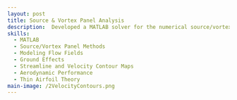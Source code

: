 ```yaml
---
layout: post
title: Source & Vortex Panel Analysis
description:  Developed a MATLAB solver for the numerical source/vortex panel method based on equations from Anderson’s book. The source panel method approximates the flow around an object using discrete panels, while the added vortex approximates circulation, which are essential for modeling nonlinear geometries.
skills: 
  - MATLAB
  - Source/Vortex Panel Methods
  - Modeling Flow Fields
  - Ground Effects
  - Streamline and Velocity Contour Maps
  - Aerodynamic Performance
  - Thin Airfoil Theory
main-image: /2VelocityContours.png 
---
```

